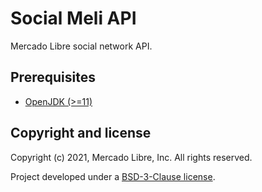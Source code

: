 # Social Meli API

Mercado Libre social network API.

## Prerequisites

* [OpenJDK (>=11)](https://openjdk.java.net)

## Copyright and license

Copyright (c) 2021, Mercado Libre, Inc. All rights reserved.

Project developed under a [BSD-3-Clause license](LICENSE.md).
